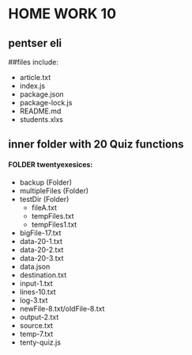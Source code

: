 # HOME WORK 10
## pentser eli 


##files include:
- article.txt
- index.js
- package.json
- package-lock.js
- README.md
- students.xlxs

## inner folder with 20 Quiz functions
#### FOLDER twentyexesices: 

- backup (Folder)
- multipleFiles (Folder)
- testDir (Folder)
  - fileA.txt
  - tempFiles.txt
  - tempFiles1.txt
- bigFile-17.txt
- data-20-1.txt
- data-20-2.txt
- data-20-3.txt
- data.json
- destination.txt
- input-1.txt 
- lines-10.txt
- log-3.txt
- newFile-8.txt/oldFile-8.txt
- output-2.txt
- source.txt
- temp-7.txt
- tenty-quiz.js





